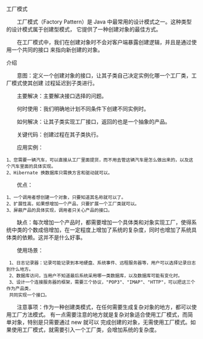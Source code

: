 工厂模式

　　工厂模式（Factory Pattern）是 Java 中最常用的设计模式之一。这种类型的设计模式属于创建型模式，
它提供了一种创建对象的最佳方式。

　　在工厂模式中，我们在创建对象时不会对客户端暴露创建逻辑，并且是通过使用一个共同的接口
来指向新创建的对象。

介绍

　　意图：定义一个创建对象的接口，让其子类自己决定实例化哪一个工厂类，工厂模式使其创建
过程延迟到子类进行。

　　主要解决：主要解决接口选择的问题。

　　何时使用：我们明确地计划不同条件下创建不同实例时。

　　如何解决：让其子类实现工厂接口，返回的也是一个抽象的产品。

　　关键代码：创建过程在其子类执行。

　　应用实例： 

    1、您需要一辆汽车，可以直接从工厂里面提货，而不用去管这辆汽车是怎么做出来的，以及这个汽车里面的具体实现。 
    2、Hibernate 换数据库只需换方言和驱动就可以。

　　优点： 

    1、一个调用者想创建一个对象，只要知道其名称就可以了。 
    2、扩展性高，如果想增加一个产品，只要扩展一个工厂类就可以。 
    3、屏蔽产品的具体实现，调用者只关心产品的接口。

　　缺点：每次增加一个产品时，都需要增加一个具体类和对象实现工厂，使得系统中类的个数成倍增加，在一定程度上增加了系统的复杂度，同时也增加了系统具体类的依赖。这并不是什么好事。

　　使用场景：

     1、日志记录器：记录可能记录到本地硬盘、系统事件、远程服务器等，用户可以选择记录日志到什么地方。 
     2、数据库访问，当用户不知道最后系统采用哪一类数据库，以及数据库可能有变化时。 
     3、设计一个连接服务器的框架，需要三个协议，"POP3"、"IMAP"、"HTTP"，可以把这三个作为产品类，
     共同实现一个接口。

　　注意事项：作为一种创建类模式，在任何需要生成复杂对象的地方，都可以使用工厂方法模式。
有一点需要注意的地方就是复杂对象适合使用工厂模式，而简单对象，特别是只需要通过 new 就可以
完成创建的对象，无需使用工厂模式。如果使用工厂模式，就需要引入一个工厂类，会增加系统的复杂度。